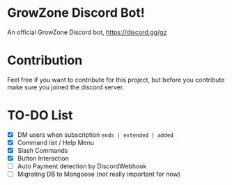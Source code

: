 # GrowZone Discord Bot!

An official GrowZone Discord bot, https://discord.gg/gz

# Contribution

Feel free if you want to contribute for this project, but before you contribute make sure you joined the discord server.

# TO-DO List

- [x] DM users when subscription `ends | extended | added`
- [x] Command list / Help Menu
- [x] Slash Commands
- [x] Button Interaction
- [ ] Auto Payment detection by DiscordWebhook
- [ ] Migrating DB to Mongoose (not really important for now)
